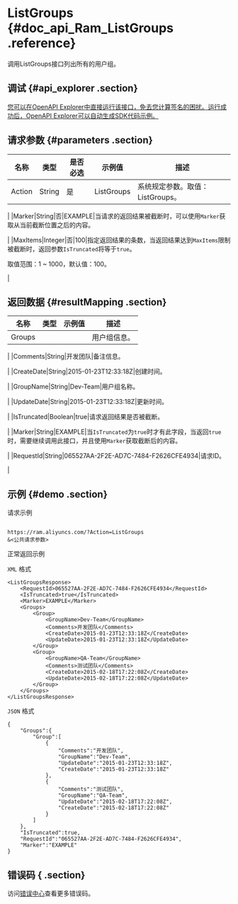 # ListGroups {#doc_api_Ram_ListGroups .reference}

调用ListGroups接口列出所有的用户组。

## 调试 {#api_explorer .section}

[您可以在OpenAPI Explorer中直接运行该接口，免去您计算签名的困扰。运行成功后，OpenAPI Explorer可以自动生成SDK代码示例。](https://api.aliyun.com/#product=Ram&api=ListGroups&type=RPC&version=2015-05-01)

## 请求参数 {#parameters .section}

|名称|类型|是否必选|示例值|描述|
|--|--|----|---|--|
|Action|String|是|ListGroups|系统规定参数。取值：ListGroups。

 |
|Marker|String|否|EXAMPLE|当请求的返回结果被截断时，可以使用`Marker`获取从当前截断位置之后的内容。

 |
|MaxItems|Integer|否|100|指定返回结果的条数，当返回结果达到`MaxItems`限制被截断时，返回参数`IsTruncated`将等于`true`。

 取值范围：1 ~ 1000，默认值：100。

 |

## 返回数据 {#resultMapping .section}

|名称|类型|示例值|描述|
|--|--|---|--|
|Groups| | |用户组信息。

 |
|Comments|String|开发团队|备注信息。

 |
|CreateDate|String|2015-01-23T12:33:18Z|创建时间。

 |
|GroupName|String|Dev-Team|用户组名称。

 |
|UpdateDate|String|2015-01-23T12:33:18Z|更新时间。

 |
|IsTruncated|Boolean|true|请求返回结果是否被截断。

 |
|Marker|String|EXAMPLE|当`IsTruncated`为`true`时才有此字段，当返回`true`时，需要继续调用此接口，并且使用`Marker`获取截断后的内容。

 |
|RequestId|String|065527AA-2F2E-AD7C-7484-F2626CFE4934|请求ID。

 |

## 示例 {#demo .section}

请求示例

``` {#request_demo}

https://ram.aliyuncs.com/?Action=ListGroups
&<公共请求参数>

```

正常返回示例

`XML` 格式

``` {#xml_return_success_demo}
<ListGroupsResponse>
    <RequestId>065527AA-2F2E-AD7C-7484-F2626CFE4934</RequestId>
    <IsTruncated>true</IsTruncated>
    <Marker>EXAMPLE</Marker>
    <Groups>
        <Group>
            <GroupName>Dev-Team</GroupName>
            <Comments>开发团队</Comments>
            <CreateDate>2015-01-23T12:33:18Z</CreateDate>
            <UpdateDate>2015-01-23T12:33:18Z</UpdateDate>
        </Group>
        <Group>
            <GroupName>QA-Team</GroupName>
            <Comments>测试团队</Comments>
            <CreateDate>2015-02-18T17:22:08Z</CreateDate>
            <UpdateDate>2015-02-18T17:22:08Z</UpdateDate>
        </Group>
    </Groups>
</ListGroupsResponse>
```

`JSON` 格式

``` {#json_return_success_demo}
{
	"Groups":{
		"Group":[
			{
				"Comments":"开发团队",
				"GroupName":"Dev-Team",
				"UpdateDate":"2015-01-23T12:33:18Z",
				"CreateDate":"2015-01-23T12:33:18Z"
			},
			{
				"Comments":"测试团队",
				"GroupName":"QA-Team",
				"UpdateDate":"2015-02-18T17:22:08Z",
				"CreateDate":"2015-02-18T17:22:08Z"
			}
		]
	},
	"IsTruncated":true,
	"RequestId":"065527AA-2F2E-AD7C-7484-F2626CFE4934",
	"Marker":"EXAMPLE"
}
```

## 错误码 { .section}

访问[错误中心](https://error-center.aliyun.com/status/product/Ram)查看更多错误码。

